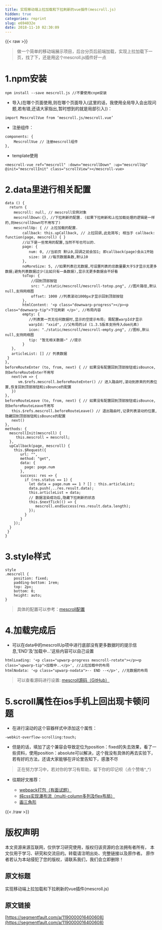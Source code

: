 ```yaml
---
title: 实现移动端上拉加载和下拉刷新的vue插件(mescroll.js)
hidden: true
categories: reprint
slug: e694032e
date: 2018-11-10 02:30:09
---
```


{{< raw >}}
<blockquote>&#x505A;&#x4E00;&#x4E2A;&#x7B80;&#x5355;&#x7684;&#x79FB;&#x52A8;&#x7AEF;&#x5C55;&#x793A;&#x9879;&#x76EE;&#xFF0C;&#x540E;&#x53F0;&#x5206;&#x9875;&#x540E;&#x524D;&#x7AEF;&#x52A0;&#x8F7D;&#xFF0C;&#x5B9E;&#x73B0;&#x4E0A;&#x62C9;&#x52A0;&#x8F7D;&#x4E0B;&#x4E00;&#x9875;&#xFF0C;&#x627E;&#x4E86;&#x4E0B;&#xFF0C;&#x8FD8;&#x662F;&#x7528;&#x8FD9;&#x4E2A;mescroll.js&#x63D2;&#x4EF6;&#x597D;&#x4E00;&#x70B9;</blockquote><h1 id="articleHeader0">1.npm&#x5B89;&#x88C5;</h1><div class="widget-codetool" style="display:none"><div class="widget-codetool--inner"><span class="selectCode code-tool" data-toggle="tooltip" data-placement="top" title="" data-original-title="&#x5168;&#x9009;"></span> <span type="button" class="copyCode code-tool" data-toggle="tooltip" data-placement="top" data-clipboard-text="npm install --save mescroll.js   //&#x4E0D;&#x8981;&#x4F7F;&#x7528;cnpm&#x5B89;&#x88C5;" title="" data-original-title="&#x590D;&#x5236;"></span> <span type="button" class="saveToNote code-tool" data-toggle="tooltip" data-placement="top" title="" data-original-title="&#x653E;&#x8FDB;&#x7B14;&#x8BB0;"></span></div></div><pre class="hljs stylus"><code style="word-break:break-word;white-space:initial">npm install --save mescroll<span class="hljs-selector-class">.js</span>   <span class="hljs-comment">//&#x4E0D;&#x8981;&#x4F7F;&#x7528;cnpm&#x5B89;&#x88C5;</span></code></pre><ul><li>&#x5BFC;&#x5165;(&#x5728;&#x54EA;&#x4E2A;&#x9875;&#x9762;&#x4F7F;&#x7528;,&#x5219;&#x5728;&#x54EA;&#x4E2A;&#x9875;&#x9762;&#x5BFC;&#x5165;(&#x8FD9;&#x91CC;&#x7684;&#x8BDD;&#xFF0C;&#x6211;&#x4F7F;&#x7528;&#x5168;&#x5C40;&#x5BFC;&#x5165;&#x4F1A;&#x51FA;&#x73B0;&#x95EE;&#x9898;,&#x82E5;&#x6709;&#x9519;,&#x8FD8;&#x8BF7;&#x5927;&#x5BB6;&#x6307;&#x51FA;,&#x6682;&#x65F6;&#x60F3;&#x5230;&#x7684;&#x5C31;&#x662F;&#x5C40;&#x90E8;&#x5F15;&#x5165;))&#xFF1A;</li></ul><div class="widget-codetool" style="display:none"><div class="widget-codetool--inner"><span class="selectCode code-tool" data-toggle="tooltip" data-placement="top" title="" data-original-title="&#x5168;&#x9009;"></span> <span type="button" class="copyCode code-tool" data-toggle="tooltip" data-placement="top" data-clipboard-text="import MescrollVue from &#x2018;mescroll.js/mescroll.vue&#x2019;" title="" data-original-title="&#x590D;&#x5236;"></span> <span type="button" class="saveToNote code-tool" data-toggle="tooltip" data-placement="top" title="" data-original-title="&#x653E;&#x8FDB;&#x7B14;&#x8BB0;"></span></div></div><pre class="hljs capnproto"><code style="word-break:break-word;white-space:initial"><span class="hljs-keyword">import</span> MescrollVue <span class="hljs-keyword">from</span> &#x2018;mescroll.js/mescroll.vue&#x2019;</code></pre><ul><li>&#x6CE8;&#x518C;&#x7EC4;&#x4EF6;&#xFF1A;</li></ul><div class="widget-codetool" style="display:none"><div class="widget-codetool--inner"><span class="selectCode code-tool" data-toggle="tooltip" data-placement="top" title="" data-original-title="&#x5168;&#x9009;"></span> <span type="button" class="copyCode code-tool" data-toggle="tooltip" data-placement="top" data-clipboard-text="components: {
    MescrollVue // &#x6CE8;&#x518C;mescroll&#x7EC4;&#x4EF6;
}," title="" data-original-title="&#x590D;&#x5236;"></span> <span type="button" class="saveToNote code-tool" data-toggle="tooltip" data-placement="top" title="" data-original-title="&#x653E;&#x8FDB;&#x7B14;&#x8BB0;"></span></div></div><pre class="hljs dts"><code><span class="hljs-symbol">components:</span> {
    MescrollVue <span class="hljs-comment">// &#x6CE8;&#x518C;mescroll&#x7EC4;&#x4EF6;</span>
},</code></pre><ul><li>template&#x4F7F;&#x7528;</li></ul><div class="widget-codetool" style="display:none"><div class="widget-codetool--inner"><span class="selectCode code-tool" data-toggle="tooltip" data-placement="top" title="" data-original-title="&#x5168;&#x9009;"></span> <span type="button" class="copyCode code-tool" data-toggle="tooltip" data-placement="top" data-clipboard-text="&lt;mescroll-vue ref=&quot;mescroll&quot; :down=&quot;mescrollDown&quot; :up=&quot;mescrollUp&quot; @init=&quot;mescrollInit&quot; class=&quot;scrollView&quot;&gt;&lt;/mescroll-vue&gt;" title="" data-original-title="&#x590D;&#x5236;"></span> <span type="button" class="saveToNote code-tool" data-toggle="tooltip" data-placement="top" title="" data-original-title="&#x653E;&#x8FDB;&#x7B14;&#x8BB0;"></span></div></div><pre class="hljs cs"><code style="word-break:break-word;white-space:initial">&lt;mescroll-vue <span class="hljs-keyword">ref</span>=<span class="hljs-string">&quot;mescroll&quot;</span> :down=<span class="hljs-string">&quot;mescrollDown&quot;</span> :up=<span class="hljs-string">&quot;mescrollUp&quot;</span> @init=<span class="hljs-string">&quot;mescrollInit&quot;</span> <span class="hljs-keyword">class</span>=<span class="hljs-string">&quot;scrollView&quot;</span>&gt;&lt;/mescroll-vue&gt;</code></pre><h1 id="articleHeader1">2.data&#x91CC;&#x8FDB;&#x884C;&#x76F8;&#x5173;&#x914D;&#x7F6E;</h1><div class="widget-codetool" style="display:none"><div class="widget-codetool--inner"><span class="selectCode code-tool" data-toggle="tooltip" data-placement="top" title="" data-original-title="&#x5168;&#x9009;"></span> <span type="button" class="copyCode code-tool" data-toggle="tooltip" data-placement="top" data-clipboard-text="data () {
  return {
    mescroll: null, // mescroll&#x5B9E;&#x4F8B;&#x5BF9;&#x8C61;
    mescrollDown:{}, //&#x4E0B;&#x62C9;&#x5237;&#x65B0;&#x7684;&#x914D;&#x7F6E;. (&#x5982;&#x679C;&#x4E0B;&#x62C9;&#x5237;&#x65B0;&#x548C;&#x4E0A;&#x62C9;&#x52A0;&#x8F7D;&#x5904;&#x7406;&#x7684;&#x903B;&#x8F91;&#x662F;&#x4E00;&#x6837;&#x7684;,&#x5219;mescrollDown&#x53EF;&#x4E0D;&#x7528;&#x5199;&#x4E86;)
    mescrollUp: { // &#x4E0A;&#x62C9;&#x52A0;&#x8F7D;&#x7684;&#x914D;&#x7F6E;.
        callback: this.upCallback, // &#x4E0A;&#x62C9;&#x56DE;&#x8C03;,&#x6B64;&#x5904;&#x7B80;&#x5199;; &#x76F8;&#x5F53;&#x4E8E; callback: function(page, mescroll) { }
        //&#x4EE5;&#x4E0B;&#x662F;&#x4E00;&#x4E9B;&#x5E38;&#x7528;&#x7684;&#x914D;&#x7F6E;,&#x5F53;&#x7136;&#x4E0D;&#x5199;&#x4E5F;&#x53EF;&#x4EE5;&#x7684;.
        page: {
           num: 0, //&#x5F53;&#x524D;&#x9875; &#x9ED8;&#x8BA4;0,&#x56DE;&#x8C03;&#x4E4B;&#x524D;&#x4F1A;&#x52A0;1; &#x5373;callback(page)&#x4F1A;&#x4ECE;1&#x5F00;&#x59CB;
           size: 10 //&#x6BCF;&#x9875;&#x6570;&#x636E;&#x6761;&#x6570;,&#x9ED8;&#x8BA4;10
        },
        noMoreSize: 5, //&#x5982;&#x679C;&#x5217;&#x8868;&#x5DF2;&#x65E0;&#x6570;&#x636E;,&#x53EF;&#x8BBE;&#x7F6E;&#x5217;&#x8868;&#x7684;&#x603B;&#x6570;&#x91CF;&#x8981;&#x5927;&#x4E8E;5&#x624D;&#x663E;&#x793A;&#x65E0;&#x66F4;&#x591A;&#x6570;&#x636E;;&#x907F;&#x514D;&#x5217;&#x8868;&#x6570;&#x636E;&#x8FC7;&#x5C11;(&#x6BD4;&#x5982;&#x53EA;&#x6709;&#x4E00;&#x6761;&#x6570;&#x636E;),&#x663E;&#x793A;&#x65E0;&#x66F4;&#x591A;&#x6570;&#x636E;&#x4F1A;&#x4E0D;&#x597D;&#x770B;
        toTop: {
            //&#x56DE;&#x5230;&#x9876;&#x90E8;&#x6309;&#x94AE;
            src: &quot;./static/mescroll/mescroll-totop.png&quot;, //&#x56FE;&#x7247;&#x8DEF;&#x5F84;,&#x9ED8;&#x8BA4;null,&#x652F;&#x6301;&#x7F51;&#x7EDC;&#x56FE;
            offset: 1000 //&#x5217;&#x8868;&#x6EDA;&#x52A8;1000px&#x624D;&#x663E;&#x793A;&#x56DE;&#x5230;&#x9876;&#x90E8;&#x6309;&#x94AE;
        },
        htmlContent: &apos;&lt;p class=&quot;downwarp-progress&quot;&gt;&lt;/p&gt;&lt;p class=&quot;downwarp-tip&quot;&gt;&#x4E0B;&#x62C9;&#x5237;&#x65B0; &lt;/p&gt;&apos;, //&#x5E03;&#x5C40;&#x5185;&#x5BB9;
        empty: {
           //&#x5217;&#x8868;&#x7B2C;&#x4E00;&#x9875;&#x65E0;&#x4EFB;&#x4F55;&#x6570;&#x636E;&#x65F6;,&#x663E;&#x793A;&#x7684;&#x7A7A;&#x63D0;&#x793A;&#x5E03;&#x5C40;; &#x9700;&#x914D;&#x7F6E;warpId&#x624D;&#x663E;&#x793A;
           warpId: &quot;xxid&quot;, //&#x7236;&#x5E03;&#x5C40;&#x7684;id (1.3.5&#x7248;&#x672C;&#x652F;&#x6301;&#x4F20;&#x5165;dom&#x5143;&#x7D20;)
           icon: &quot;./static/mescroll/mescroll-empty.png&quot;, //&#x56FE;&#x6807;,&#x9ED8;&#x8BA4;null,&#x652F;&#x6301;&#x7F51;&#x7EDC;&#x56FE;
           tip: &quot;&#x6682;&#x65E0;&#x76F8;&#x5173;&#x6570;&#x636E;~&quot; //&#x63D0;&#x793A;
        }
   },
   articleList: [] // &#x5217;&#x8868;&#x6570;&#x636E;
 }
},
beforeRouteEnter (to, from, next) { // &#x5982;&#x679C;&#x6CA1;&#x6709;&#x914D;&#x7F6E;&#x56DE;&#x5230;&#x9876;&#x90E8;&#x6309;&#x94AE;&#x6216;isBounce,&#x5219;beforeRouteEnter&#x4E0D;&#x7528;&#x5199;
   next(vm =&gt; {
      vm.$refs.mescroll.beforeRouteEnter() // &#x8FDB;&#x5165;&#x8DEF;&#x7531;&#x65F6;,&#x6EDA;&#x52A8;&#x5230;&#x539F;&#x6765;&#x7684;&#x5217;&#x8868;&#x4F4D;&#x7F6E;,&#x6062;&#x590D;&#x56DE;&#x5230;&#x9876;&#x90E8;&#x6309;&#x94AE;&#x548C;isBounce&#x7684;&#x914D;&#x7F6E;
   })
},
beforeRouteLeave (to, from, next) { // &#x5982;&#x679C;&#x6CA1;&#x6709;&#x914D;&#x7F6E;&#x56DE;&#x5230;&#x9876;&#x90E8;&#x6309;&#x94AE;&#x6216;isBounce,&#x5219;beforeRouteLeave&#x4E0D;&#x7528;&#x5199;
   this.$refs.mescroll.beforeRouteLeave() // &#x9000;&#x51FA;&#x8DEF;&#x7531;&#x65F6;,&#x8BB0;&#x5F55;&#x5217;&#x8868;&#x6EDA;&#x52A8;&#x7684;&#x4F4D;&#x7F6E;,&#x9690;&#x85CF;&#x56DE;&#x5230;&#x9876;&#x90E8;&#x6309;&#x94AE;&#x548C;isBounce&#x7684;&#x914D;&#x7F6E;
   next()
},
methods: {
  mescrollInit(mescroll) {
     this.mescroll = mescroll;
  },
  upCallback(page, mescroll) {
    this.$Request({
       url: &quot;&quot;,
       method: &quot;get&quot;,
       data: {
         page: page.num
       },
       success: res =&gt; {
         if (res.status == 1) {
           let data = page.num == 1 ? [] : this.articleList;
           data.push(...res.result.data);
           this.articleList = data;
           // &#x6570;&#x636E;&#x6E32;&#x67D3;&#x6210;&#x529F;&#x540E;,&#x9690;&#x85CF;&#x4E0B;&#x62C9;&#x5237;&#x65B0;&#x7684;&#x72B6;&#x6001;
           this.$nextTick(() =&gt; {
              mescroll.endSuccess(res.result.data.length);
           });
         }
       }
    });
  }
 }
}" title="" data-original-title="&#x590D;&#x5236;"></span> <span type="button" class="saveToNote code-tool" data-toggle="tooltip" data-placement="top" title="" data-original-title="&#x653E;&#x8FDB;&#x7B14;&#x8BB0;"></span></div></div><pre class="hljs kotlin"><code><span class="hljs-keyword">data</span> () {
  <span class="hljs-keyword">return</span> {
    mescroll: <span class="hljs-literal">null</span>, <span class="hljs-comment">// mescroll&#x5B9E;&#x4F8B;&#x5BF9;&#x8C61;</span>
    mescrollDown:{}, <span class="hljs-comment">//&#x4E0B;&#x62C9;&#x5237;&#x65B0;&#x7684;&#x914D;&#x7F6E;. (&#x5982;&#x679C;&#x4E0B;&#x62C9;&#x5237;&#x65B0;&#x548C;&#x4E0A;&#x62C9;&#x52A0;&#x8F7D;&#x5904;&#x7406;&#x7684;&#x903B;&#x8F91;&#x662F;&#x4E00;&#x6837;&#x7684;,&#x5219;mescrollDown&#x53EF;&#x4E0D;&#x7528;&#x5199;&#x4E86;)</span>
    mescrollUp: { <span class="hljs-comment">// &#x4E0A;&#x62C9;&#x52A0;&#x8F7D;&#x7684;&#x914D;&#x7F6E;.</span>
        callback: <span class="hljs-keyword">this</span>.upCallback, <span class="hljs-comment">// &#x4E0A;&#x62C9;&#x56DE;&#x8C03;,&#x6B64;&#x5904;&#x7B80;&#x5199;; &#x76F8;&#x5F53;&#x4E8E; callback: function(page, mescroll) { }</span>
        <span class="hljs-comment">//&#x4EE5;&#x4E0B;&#x662F;&#x4E00;&#x4E9B;&#x5E38;&#x7528;&#x7684;&#x914D;&#x7F6E;,&#x5F53;&#x7136;&#x4E0D;&#x5199;&#x4E5F;&#x53EF;&#x4EE5;&#x7684;.</span>
        page: {
           num: <span class="hljs-number">0</span>, <span class="hljs-comment">//&#x5F53;&#x524D;&#x9875; &#x9ED8;&#x8BA4;0,&#x56DE;&#x8C03;&#x4E4B;&#x524D;&#x4F1A;&#x52A0;1; &#x5373;callback(page)&#x4F1A;&#x4ECE;1&#x5F00;&#x59CB;</span>
           size: <span class="hljs-number">10</span> <span class="hljs-comment">//&#x6BCF;&#x9875;&#x6570;&#x636E;&#x6761;&#x6570;,&#x9ED8;&#x8BA4;10</span>
        },
        noMoreSize: <span class="hljs-number">5</span>, <span class="hljs-comment">//&#x5982;&#x679C;&#x5217;&#x8868;&#x5DF2;&#x65E0;&#x6570;&#x636E;,&#x53EF;&#x8BBE;&#x7F6E;&#x5217;&#x8868;&#x7684;&#x603B;&#x6570;&#x91CF;&#x8981;&#x5927;&#x4E8E;5&#x624D;&#x663E;&#x793A;&#x65E0;&#x66F4;&#x591A;&#x6570;&#x636E;;&#x907F;&#x514D;&#x5217;&#x8868;&#x6570;&#x636E;&#x8FC7;&#x5C11;(&#x6BD4;&#x5982;&#x53EA;&#x6709;&#x4E00;&#x6761;&#x6570;&#x636E;),&#x663E;&#x793A;&#x65E0;&#x66F4;&#x591A;&#x6570;&#x636E;&#x4F1A;&#x4E0D;&#x597D;&#x770B;</span>
        toTop: {
            <span class="hljs-comment">//&#x56DE;&#x5230;&#x9876;&#x90E8;&#x6309;&#x94AE;</span>
            src: <span class="hljs-string">&quot;./static/mescroll/mescroll-totop.png&quot;</span>, <span class="hljs-comment">//&#x56FE;&#x7247;&#x8DEF;&#x5F84;,&#x9ED8;&#x8BA4;null,&#x652F;&#x6301;&#x7F51;&#x7EDC;&#x56FE;</span>
            offset: <span class="hljs-number">1000</span> <span class="hljs-comment">//&#x5217;&#x8868;&#x6EDA;&#x52A8;1000px&#x624D;&#x663E;&#x793A;&#x56DE;&#x5230;&#x9876;&#x90E8;&#x6309;&#x94AE;</span>
        },
        htmlContent: <span class="hljs-string">&apos;&lt;p class=&quot;downwarp-progress&quot;&gt;&lt;/p&gt;&lt;p class=&quot;downwarp-tip&quot;&gt;&#x4E0B;&#x62C9;&#x5237;&#x65B0; &lt;/p&gt;&apos;</span>, <span class="hljs-comment">//&#x5E03;&#x5C40;&#x5185;&#x5BB9;</span>
        empty: {
           <span class="hljs-comment">//&#x5217;&#x8868;&#x7B2C;&#x4E00;&#x9875;&#x65E0;&#x4EFB;&#x4F55;&#x6570;&#x636E;&#x65F6;,&#x663E;&#x793A;&#x7684;&#x7A7A;&#x63D0;&#x793A;&#x5E03;&#x5C40;; &#x9700;&#x914D;&#x7F6E;warpId&#x624D;&#x663E;&#x793A;</span>
           warpId: <span class="hljs-string">&quot;xxid&quot;</span>, <span class="hljs-comment">//&#x7236;&#x5E03;&#x5C40;&#x7684;id (1.3.5&#x7248;&#x672C;&#x652F;&#x6301;&#x4F20;&#x5165;dom&#x5143;&#x7D20;)</span>
           icon: <span class="hljs-string">&quot;./static/mescroll/mescroll-empty.png&quot;</span>, <span class="hljs-comment">//&#x56FE;&#x6807;,&#x9ED8;&#x8BA4;null,&#x652F;&#x6301;&#x7F51;&#x7EDC;&#x56FE;</span>
           tip: <span class="hljs-string">&quot;&#x6682;&#x65E0;&#x76F8;&#x5173;&#x6570;&#x636E;~&quot;</span> <span class="hljs-comment">//&#x63D0;&#x793A;</span>
        }
   },
   articleList: [] <span class="hljs-comment">// &#x5217;&#x8868;&#x6570;&#x636E;</span>
 }
},
beforeRouteEnter (to, from, next) { <span class="hljs-comment">// &#x5982;&#x679C;&#x6CA1;&#x6709;&#x914D;&#x7F6E;&#x56DE;&#x5230;&#x9876;&#x90E8;&#x6309;&#x94AE;&#x6216;isBounce,&#x5219;beforeRouteEnter&#x4E0D;&#x7528;&#x5199;</span>
   next(vm =&gt; {
      vm.$refs.mescroll.beforeRouteEnter() <span class="hljs-comment">// &#x8FDB;&#x5165;&#x8DEF;&#x7531;&#x65F6;,&#x6EDA;&#x52A8;&#x5230;&#x539F;&#x6765;&#x7684;&#x5217;&#x8868;&#x4F4D;&#x7F6E;,&#x6062;&#x590D;&#x56DE;&#x5230;&#x9876;&#x90E8;&#x6309;&#x94AE;&#x548C;isBounce&#x7684;&#x914D;&#x7F6E;</span>
   })
},
beforeRouteLeave (to, from, next) { <span class="hljs-comment">// &#x5982;&#x679C;&#x6CA1;&#x6709;&#x914D;&#x7F6E;&#x56DE;&#x5230;&#x9876;&#x90E8;&#x6309;&#x94AE;&#x6216;isBounce,&#x5219;beforeRouteLeave&#x4E0D;&#x7528;&#x5199;</span>
   <span class="hljs-keyword">this</span>.$refs.mescroll.beforeRouteLeave() <span class="hljs-comment">// &#x9000;&#x51FA;&#x8DEF;&#x7531;&#x65F6;,&#x8BB0;&#x5F55;&#x5217;&#x8868;&#x6EDA;&#x52A8;&#x7684;&#x4F4D;&#x7F6E;,&#x9690;&#x85CF;&#x56DE;&#x5230;&#x9876;&#x90E8;&#x6309;&#x94AE;&#x548C;isBounce&#x7684;&#x914D;&#x7F6E;</span>
   next()
},
methods: {
  mescrollInit(mescroll) {
     <span class="hljs-keyword">this</span>.mescroll = mescroll;
  },
  upCallback(page, mescroll) {
    <span class="hljs-keyword">this</span>.$Request({
       url: <span class="hljs-string">&quot;&quot;</span>,
       method: <span class="hljs-string">&quot;get&quot;</span>,
       <span class="hljs-keyword">data</span>: {
         page: page.num
       },
       success: res =&gt; {
         <span class="hljs-keyword">if</span> (res.status == <span class="hljs-number">1</span>) {
           let <span class="hljs-keyword">data</span> = page.num == <span class="hljs-number">1</span> ? [] : <span class="hljs-keyword">this</span>.articleList;
           <span class="hljs-keyword">data</span>.push(...res.result.<span class="hljs-keyword">data</span>);
           <span class="hljs-keyword">this</span>.articleList = <span class="hljs-keyword">data</span>;
           <span class="hljs-comment">// &#x6570;&#x636E;&#x6E32;&#x67D3;&#x6210;&#x529F;&#x540E;,&#x9690;&#x85CF;&#x4E0B;&#x62C9;&#x5237;&#x65B0;&#x7684;&#x72B6;&#x6001;</span>
           <span class="hljs-keyword">this</span>.$nextTick(() =&gt; {
              mescroll.endSuccess(res.result.<span class="hljs-keyword">data</span>.length);
           });
         }
       }
    });
  }
 }
}</code></pre><h1 id="articleHeader2">3.style&#x6837;&#x5F0F;</h1><div class="widget-codetool" style="display:none"><div class="widget-codetool--inner"><span class="selectCode code-tool" data-toggle="tooltip" data-placement="top" title="" data-original-title="&#x5168;&#x9009;"></span> <span type="button" class="copyCode code-tool" data-toggle="tooltip" data-placement="top" data-clipboard-text="style
.mescroll {
    position: fixed;
    padding-bottom: 1rem;
    top: 2px;
    bottom: 0;
    height: auto;
}" title="" data-original-title="&#x590D;&#x5236;"></span> <span type="button" class="saveToNote code-tool" data-toggle="tooltip" data-placement="top" title="" data-original-title="&#x653E;&#x8FDB;&#x7B14;&#x8BB0;"></span></div></div><pre class="hljs css"><code><span class="hljs-selector-tag">style</span>
<span class="hljs-selector-class">.mescroll</span> {
    <span class="hljs-attribute">position</span>: fixed;
    <span class="hljs-attribute">padding-bottom</span>: <span class="hljs-number">1rem</span>;
    <span class="hljs-attribute">top</span>: <span class="hljs-number">2px</span>;
    <span class="hljs-attribute">bottom</span>: <span class="hljs-number">0</span>;
    <span class="hljs-attribute">height</span>: auto;
}</code></pre><blockquote>&#x5177;&#x4F53;&#x7684;&#x914D;&#x7F6E;&#x53EF;&#x4EE5;&#x53C2;&#x8003;&#xFF1A;<a href="http://www.mescroll.com/api.html#options" rel="nofollow noreferrer" target="_blank">mescroll&#x914D;&#x7F6E;</a></blockquote><h1 id="articleHeader3">4.&#x52A0;&#x8F7D;&#x5B8C;&#x6210;&#x540E;</h1><ul><li>&#x53EF;&#x4EE5;&#x5728;data&#x4E2D;&#x7684;mescrollUp&#x9879;&#x4E2D;&#x8FDB;&#x884C;&#x5E95;&#x90E8;&#x6CA1;&#x6709;&#x66F4;&#x591A;&#x6570;&#x636E;&#x65F6;&#x7684;&#x63D0;&#x793A;&#x4FE1;&#x606F;,&apos;END&apos;&#x53CA;&apos;&#x52A0;&#x8F7D;&#x4E2D;...&apos;&#x8FD9;&#x4E9B;&#x5185;&#x5BB9;&#x53EF;&#x4EE5;&#x81EA;&#x5DF1;&#x8BBE;&#x7F6E;</li></ul><div class="widget-codetool" style="display:none"><div class="widget-codetool--inner"><span class="selectCode code-tool" data-toggle="tooltip" data-placement="top" title="" data-original-title="&#x5168;&#x9009;"></span> <span type="button" class="copyCode code-tool" data-toggle="tooltip" data-placement="top" data-clipboard-text="htmlLoading: &apos;&lt;p class=&quot;upwarp-progress mescroll-rotate&quot;&gt;&lt;/p&gt;&lt;p class=&quot;upwarp-tip&quot;&gt;&#x52A0;&#x8F7D;&#x4E2D;..&lt;/p&gt;&apos;, //&#x4E0A;&#x62C9;&#x52A0;&#x8F7D;&#x4E2D;&#x7684;&#x5E03;&#x5C40;
htmlNodata: &apos;&lt;p class=&quot;upwarp-nodata&quot;&gt;-- END --&lt;/p&gt;&apos;, //&#x65E0;&#x6570;&#x636E;&#x7684;&#x5E03;&#x5C40;" title="" data-original-title="&#x590D;&#x5236;"></span> <span type="button" class="saveToNote code-tool" data-toggle="tooltip" data-placement="top" title="" data-original-title="&#x653E;&#x8FDB;&#x7B14;&#x8BB0;"></span></div></div><pre class="hljs scala"><code>htmlLoading: &apos;&lt;p <span class="hljs-class"><span class="hljs-keyword">class</span></span>=<span class="hljs-string">&quot;upwarp-progress mescroll-rotate&quot;</span>&gt;&lt;/p&gt;&lt;p <span class="hljs-class"><span class="hljs-keyword">class</span></span>=<span class="hljs-string">&quot;upwarp-tip&quot;</span>&gt;&#x52A0;&#x8F7D;&#x4E2D;..&lt;/p&gt;&apos;, <span class="hljs-comment">//&#x4E0A;&#x62C9;&#x52A0;&#x8F7D;&#x4E2D;&#x7684;&#x5E03;&#x5C40;</span>
htmlNodata: &apos;&lt;p <span class="hljs-class"><span class="hljs-keyword">class</span></span>=<span class="hljs-string">&quot;upwarp-nodata&quot;</span>&gt;-- <span class="hljs-type">END</span> --&lt;/p&gt;&apos;, <span class="hljs-comment">//&#x65E0;&#x6570;&#x636E;&#x7684;&#x5E03;&#x5C40;</span></code></pre><blockquote>&#x53EF;&#x4EE5;&#x67E5;&#x770B;&#x6E90;&#x7801;&#x8FDB;&#x884C;&#x8BBE;&#x7F6E;: <a href="https://github.com/mescroll/mescroll/blob/master/demo/base/mescroll-options.html" rel="nofollow noreferrer" target="_blank">mescroll&#x6E90;&#x7801;&#xFF08;GitHub&#xFF09;</a></blockquote><h1 id="articleHeader4">5.scroll&#x5C5E;&#x6027;&#x5728;ios&#x624B;&#x673A;&#x4E0A;&#x56DE;&#x51FA;&#x73B0;&#x5361;&#x987F;&#x95EE;&#x9898;</h1><ul><li>&#x5728;&#x8FDB;&#x884C;&#x6EDA;&#x52A8;&#x7684;&#x8FD9;&#x4E2A;&#x5BB9;&#x5668;&#x6837;&#x5F0F;&#x4E2D;&#x6DFB;&#x52A0;&#x8FD9;&#x4E2A;&#x5C5E;&#x6027;&#xFF1A;</li></ul><div class="widget-codetool" style="display:none"><div class="widget-codetool--inner"><span class="selectCode code-tool" data-toggle="tooltip" data-placement="top" title="" data-original-title="&#x5168;&#x9009;"></span> <span type="button" class="copyCode code-tool" data-toggle="tooltip" data-placement="top" data-clipboard-text="-webkit-overflow-scrolling:touch;" title="" data-original-title="&#x590D;&#x5236;"></span> <span type="button" class="saveToNote code-tool" data-toggle="tooltip" data-placement="top" title="" data-original-title="&#x653E;&#x8FDB;&#x7B14;&#x8BB0;"></span></div></div><pre class="hljs scss"><code style="word-break:break-word;white-space:initial">-webkit-<span class="hljs-attribute">overflow</span>-scrolling:touch;</code></pre><ul><li>&#x4F46;&#x662F;&#x7684;&#x8BDD;&#xFF0C;&#x586B;&#x52A0;&#x4E86;&#x8FD9;&#x4E2A;&#x517C;&#x5BB9;&#x4F1A;&#x5BFC;&#x81F4;&#x5B9A;&#x4F4D;&#x4E3A;position&#xFF1A;fixed&#x7684;&#x5931;&#x53BB;&#x6548;&#x679C;&#xFF0C;&#x770B;&#x4E86;&#x4E00;&#x4E9B;&#x8D44;&#x6599;&#xFF0C;&#x4F7F;&#x7528;position&#xFF1A;absolute&#x53EF;&#x4EE5;&#x89E3;&#x51B3;&#xFF0C;&#x8FD9;&#x4E2A;&#x6211;&#x6CA1;&#x6709;&#x5177;&#x4F53;&#x7684;&#x518D;&#x53BB;&#x5B9E;&#x9A8C;&#x4E0B;&#xFF0C;&#x82E5;&#x6709;&#x597D;&#x7684;&#x65B9;&#x6CD5;&#xFF0C;&#x8FD8;&#x8BF7;&#x5927;&#x5BB6;&#x80FD;&#x591F;&#x5728;&#x8BC4;&#x8BBA;&#x91CC;&#x544A;&#x77E5;&#x4E0B;&#xFF0C;&#x611F;&#x6FC0;&#x4E0D;&#x5C3D;</li></ul><blockquote>&#x6B63;&#x5728;&#x52AA;&#x529B;&#x5B66;&#x4E60;&#x4E2D;&#xFF0C;&#x82E5;&#x5BF9;&#x4F60;&#x7684;&#x5B66;&#x4E60;&#x6709;&#x5E2E;&#x52A9;&#xFF0C;&#x7559;&#x4E0B;&#x4F60;&#x7684;&#x5370;&#x8BB0;&#x5457;&#xFF08;&#x70B9;&#x4E2A;&#x8D5E;&#x54AF;^_^&#xFF09;</blockquote><ul><li><p>&#x5F80;&#x671F;&#x597D;&#x6587;&#x63A8;&#x8350;&#xFF1A;</p><ul><li><a href="https://segmentfault.com/a/1190000016068450">webpack&#x6253;&#x5305;&#xFF08;&#x6709;&#x9762;&#x8BD5;&#x9898;&#xFF09;</a></li><li><a href="https://segmentfault.com/a/1190000016255824" target="_blank">&#x7EAF;css&#x5B9E;&#x73B0;&#x7011;&#x5E03;&#x6D41;&#xFF08;multi-column&#x591A;&#x5217;&#x53CA;flex&#x5E03;&#x5C40;&#xFF09;</a></li><li><a href="https://segmentfault.com/a/1190000016082968">&#x753B;&#x4E09;&#x89D2;&#x5F62;</a></li></ul></li></ul>
{{< /raw >}}

# 版权声明
本文资源来源互联网，仅供学习研究使用，版权归该资源的合法拥有者所有，
本文仅用于学习、研究和交流目的。转载请注明出处、完整链接以及原作者。
原作者若认为本站侵犯了您的版权，请联系我们，我们会立即删除！

## 原文标题
实现移动端上拉加载和下拉刷新的vue插件(mescroll.js)

## 原文链接
[https://segmentfault.com/a/1190000016400608](https://segmentfault.com/a/1190000016400608)

